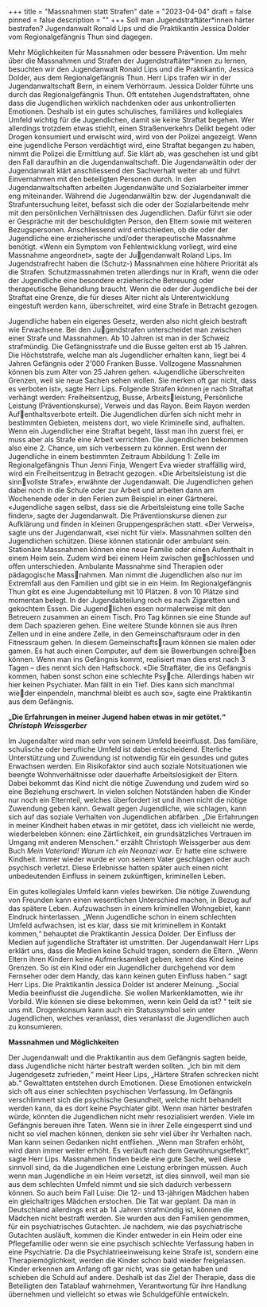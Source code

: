 +++
title = "Massnahmen statt Strafen"
date = "2023-04-04"
draft = false
pinned = false
description = ""
+++
Soll man Jugendstraftäter*innen härter bestrafen? Jugendanwalt Ronald Lips und die Praktikantin Jessica Dolder vom Regionalgefängnis Thun sind dagegen.

<!--StartFragment-->

Mehr Möglichkeiten für Massnahmen oder bessere Prävention. Um mehr über die Massnahmen und Strafen der Jugendstraftäter*innen zu lernen, besuchten wir den Jugendanwalt Ronald Lips und die Praktikantin, Jessica Dolder, aus dem Regionalgefängnis Thun. Herr Lips trafen wir in der Jugendanwaltschaft Bern, in einem Verhörraum. Jessica Dolder führte uns durch das Regionalgefängnis Thun. Oft entstehen Jugendstraftaten, ohne dass die Jugendlichen wirklich nachdenken oder aus unkontrollierten Emotionen. Deshalb ist ein gutes schulisches, familiäres und kollegiales Umfeld wichtig für die Jugendlichen, damit sie keine Straftat begehen. Wer allerdings trotzdem etwas stiehlt, einen Straßenverkehrs Delikt begeht oder Drogen konsumiert und erwischt wird, wird von der Polizei angezeigt. Wenn eine jugendliche Person verdächtigt wird, eine Straftat begangen zu haben, nimmt die Polizei die Ermittlung auf. Sie klärt ab, was geschehen ist und gibt den Fall daraufhin an die Jugendanwaltschaft. Die Jugendanwältin oder der Jugendanwalt klärt anschliessend den Sachverhalt weiter ab und führt Einvernahmen mit den beteiligten Personen durch. In den Jugendanwaltschaften arbeiten Jugendanwälte und Sozialarbeiter immer eng miteinander. Während die Jugendanwältin bzw. der Jugendanwalt die Strafuntersuchung leitet, befasst sich die oder der Sozialarbeitende mehr mit den persönlichen Verhältnissen des Jugendlichen. Dafür führt sie oder er Gespräche mit der beschuldigten Person, den Eltern sowie mit weiteren Bezugspersonen. Anschliessend wird entschieden, ob die oder der Jugendliche eine erzieherische und/oder therapeutische Massnahme benötigt. «Wenn ein Symptom von Fehlentwicklung vorliegt, wird eine Massnahme angeordnet», sagte der Jugendanwalt Roland Lips. Im Jugendstrafrecht haben die (Schutz-) Massnahmen eine höhere Priorität als die Strafen. Schutzmassnahmen treten allerdings nur in Kraft, wenn die oder der Jugendliche eine besondere erzieherische Betreuung oder therapeutische Behandlung braucht. Wenn die oder der Jugendliche bei der Straftat eine Grenze, die für dieses Alter nicht als Unterentwicklung eingestuft werden kann, überschreitet, wird eine Strafe in Betracht gezogen. 

Jugendliche haben ein eigenes Gesetz, werden also nicht gleich bestraft wie Erwachsene. Bei den Jugendstrafen unterscheidet man zwischen einer Strafe und Massnahmen. Ab 10 Jahren ist man in der Schweiz strafmündig. Die Gefängnisstrafe und die Busse gelten erst ab 15 Jahren. Die Höchststrafe, welche man als Jugendlicher erhalten kann, liegt bei 4 Jahren Gefängnis oder 2'000 Franken Busse. Vollzogene Massnahmen können bis zum Alter von 25 Jahren gehen. «Jugendliche überschreiten Grenzen, weil sie neue Sachen sehen wollen. Sie merken oft gar nicht, dass es verboten ist», sagte Herr Lips. Folgende Strafen können je nach Straftat verhängt werden: Freiheitsentzug, Busse, Arbeitsleistung, Persönliche Leistung (Präventionskurse), Verweis und das Rayon. Beim Rayon werden Aufenthaltsverbote erteilt. Die Jugendlichen dürfen sich nicht mehr in bestimmten Gebieten, meistens dort, wo viele Kriminelle sind, aufhalten. Wenn ein Jugendlicher eine Straftat begeht, lässt man ihn zuerst frei, er muss aber als Strafe eine Arbeit verrichten. Die Jugendlichen bekommen also eine 2. Chance, um sich verbessern zu können. Erst wenn der Jugendliche in einem bestimmten Zeitraum Abbildung 1: Zelle im Regionalgefängnis Thun Jenni Finja, Wengert Eva wieder straffällig wird, wird ein Freiheitsentzug in Betracht gezogen. «Die Arbeitsleistung ist die sinnvollste Strafe», erwähnte der Jugendanwalt. Die Jugendlichen gehen dabei noch in die Schule oder zur Arbeit und arbeiten dann am Wochenende oder in den Ferien zum Beispiel in einer Gärtnerei. «Jugendliche sagen selbst, dass sie die Arbeitsleistung eine tolle Sache finden», sagte der Jugendanwalt. Die Präventionskurse dienen zur Aufklärung und finden in kleinen Gruppengesprächen statt. «Der Verweis», sagte uns der Jugendanwalt, «sei nicht für viel». Massnahmen sollten den Jugendlichen schützen. Diese können stationär oder ambulant sein. Stationäre Massnahmen können eine neue Familie oder einen Aufenthalt in einem Heim sein. Zudem wird bei einem Heim zwischen geschlossen und offen unterschieden. Ambulante Massnahme sind Therapien oder pädagogische Massnahmen. Man nimmt die Jugendlichen also nur im Extremfall aus den Familien und gibt sie in ein Heim. Im Regionalgefängnis Thun gibt es eine Jugendabteilung mit 10 Plätzen. 8 von 10 Plätze sind momentan belegt. In der Jugendabteilung roch es nach Zigaretten und gekochtem Essen. Die Jugendlichen essen normalerweise mit den Betreuern zusammen an einem Tisch. Pro Tag können sie eine Stunde auf dem Dach spazieren gehen. Eine weitere Stunde können sie aus ihren Zellen und in eine andere Zelle, in den Gemeinschaftsraum oder in den Fitnessraum gehen. In diesem Gemeinschaftsraum können sie malen oder gamen. Es hat auch einen Computer, auf dem sie Bewerbungen schreiben können. Wenn man ins Gefängnis kommt, realisiert man dies erst nach 3 Tagen – dies nennt sich den Haftschock. «Die Straftäter, die ins Gefängnis kommen, haben sonst schon eine schlechte Psyche. Allerdings haben wir hier keinen Psychiater. Man fällt in ein Tief. Dies kann sich manchmal wieder einpendeln, manchmal bleibt es auch so», sagte eine Praktikantin aus dem Gefängnis.

 **„Die Erfahrungen in meiner Jugend haben etwas in mir getötet.“ *Christoph Weissgerber*** 

Im Jugendalter wird man sehr von seinem Umfeld beeinflusst. Das familiäre, schulische oder berufliche Umfeld ist dabei entscheidend. Elterliche Unterstützung und Zuwendung ist notwendig für ein gesundes und gutes Erwachsen werden. Ein Risikofaktor sind auch soziale Notsituationen wie beengte Wohnverhältnisse oder dauerhafte Arbeitslosigkeit der Eltern. Dabei bekommt das Kind nicht die nötige Zuwendung und zudem wird so eine Beziehung erschwert. In vielen solchen Notständen haben die Kinder nur noch ein Elternteil, welches überfordert ist und ihnen nicht die nötige Zuwendung geben kann. Gewalt gegen Jugendliche, wie schlagen, kann sich auf das soziale Verhalten von Jugendlichen abfärben. „Die Erfahrungen in meiner Kindheit haben etwas in mir getötet, dass ich vielleicht nie werde, wiederbeleben können: eine Zärtlichkeit, ein grundsätzliches Vertrauen im Umgang mit anderen Menschen.“ erzählt Christoph Weissgerber aus dem Buch *Mein Vaterland! Warum ich ein Neonazi war*. Er hatte eine schwere Kindheit. Immer wieder wurde er von seinem Vater geschlagen oder auch psychisch verletzt. Diese Erlebnisse hatten später auch einen nicht unbedeutenden Einfluss in seinem zukünftigen, kriminellen Leben. 

Ein gutes kollegiales Umfeld kann vieles bewirken. Die nötige Zuwendung von Freunden kann einen wesentlichen Unterschied machen, in Bezug auf das spätere Leben. Aufzuwachsen in einem kriminellen Wohngebiet, kann Eindruck hinterlassen. „Wenn Jugendliche schon in einem schlechten Umfeld aufwachsen, ist es klar, dass sie mit kriminellem in Kontakt kommen,“ behauptet die Praktikantin Jessica Dolder. Der Einfluss der Medien auf jugendliche Straftäter ist umstritten. Der Jugendanwalt Herr Lips erklärt uns, dass die Medien keine Schuld tragen, sondern die Eltern. „Wenn Eltern ihren Kindern keine Aufmerksamkeit geben, kennt das Kind keine Grenzen. So ist ein Kind oder ein Jugendlicher durchgehend vor dem Fernseher oder dem Handy, das kann keinen guten Einfluss haben.“ sagt Herr Lips. Die Praktikantin Jessica Dolder ist anderer Meinung. „Social Media beeinflusst die Jugendliche. Sie wollen Markenklamotten, wie ihr Vorbild. Wie können sie diese bekommen, wenn kein Geld da ist? “ teilt sie uns mit. Drogenkonsum kann auch ein Statussymbol sein unter Jugendlichen, welches veranlasst, dies veranlasst die Jugendlichen auch zu konsumieren. 

 **Massnahmen und Möglichkeiten** 

Der Jugendanwalt und die Praktikantin aus dem Gefängnis sagten beide, dass Jugendliche nicht härter bestraft werden sollten. „Ich bin mit dem Jugendgesetz zufrieden,“ meint Heer Lips, „Härtere Strafen schrecken nicht ab.“ Gewalttaten entstehen durch Emotionen. Diese Emotionen entwickeln sich oft aus einer schlechten psychischen Verfassung. Im Gefängnis verschlimmert sich die psychische Gesundheit, welche nicht behandelt werden kann, da es dort keine Psychiater gibt. Wenn man härter bestrafen würde, könnten die Jugendlichen nicht mehr resozialisiert werden. Viele im Gefängnis bereuen ihre Taten. Wenn sie in ihrer Zelle eingesperrt sind und nicht so viel machen können, denken sie sehr viel über ihr Verhalten nach. Man kann seinen Gedanken nicht entfliehen. „Wenn man Strafen erhöht, wird dann immer weiter erhöht. Es verläuft nach dem Gewöhnungseffekt“, sagte Herr Lips. Massnahmen finden beide eine gute Sache, weil diese sinnvoll sind, da die Jugendlichen eine Leistung erbringen müssen. Auch wenn man Jugendliche in ein Heim versetzt, ist dies sinnvoll, weil man sie aus dem schlechten Umfeld nimmt und sie sich dadurch verbessern können. So auch beim Fall Luise: Die 12- und 13-jährigen Mädchen haben ein gleichaltriges Mädchen erstochen. Die Tat war geplant. Da man in Deutschland allerdings erst ab 14 Jahren strafmündig ist, können die Mädchen nicht bestraft werden. Sie wurden aus den Familien genommen, für ein psychiatrisches Gutachten. Je nachdem, wie das psychiatrische Gutachten ausläuft, kommen die Kinder entweder in ein Heim oder eine Pflegefamilie oder wenn sie eine psychisch schlechte Verfassung haben in eine Psychiatrie. Da die Psychiatrieeinweisung keine Strafe ist, sondern eine Therapiemöglichkeit, werden die Kinder schon bald wieder freigelassen. Kinder erkennen am Anfang oft gar nicht, was sie getan haben und schieben die Schuld auf andere. Deshalb ist das Ziel der Therapie, dass die Beteiligten den Tatablauf wahrnehmen, Verantwortung für ihre Handlung übernehmen und vielleicht so etwas wie Schuldgefühle entwickeln.